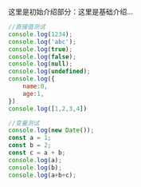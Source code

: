 这里是初始介绍部分：这里是基础介绍...

<!--RunCode-->

```jsx
//直接值测试
console.log(1234);
console.log('abc');
console.log(true);
console.log(false);
console.log(null);
console.log(undefined);
console.log({
    name:0,
    age:1,
})
console.log([1,2,3,4])

//变量测试
console.log(new Date());
const a = 1;
const b = 2;
const c = a + b;
console.log(a);
console.log(b);
console.log(a+b+c);
```

<!--/RunCode-->
